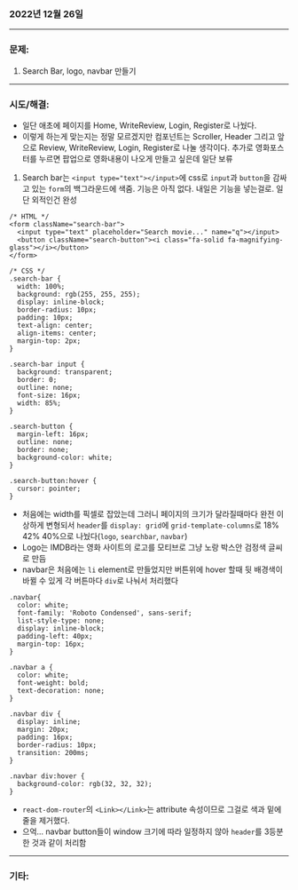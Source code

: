 ### 2022년 12월 26일

---

### **문제:**
1. Search Bar, logo, navbar 만들기

---

### **시도/해결:**
- 일단 애초에 페이지를 Home, WriteReview, Login, Register로 나눴다.
- 이렇게 하는게 맞는지는 정말 모르겠지만 컴포넌트는 Scroller, Header 그리고 앞으로 Review, WriteReview, Login, Register로 나눌 생각이다. 추가로 영화포스터를 누르면 팝업으로 영화내용이 나오게 만들고 싶은데 일단 보류
1. Search bar는 `<input type="text"></input>`에 css로 `input`과 `button`을 감싸고 있는 `form`의 백그라운드에 색줌. 기능은 아직 없다. 내일은 기능을 넣는걸로. 일단 외적인건 완성
```
/* HTML */
<form className="search-bar">
  <input type="text" placeholder="Search movie..." name="q"></input>
  <button className="search-button"><i class="fa-solid fa-magnifying-glass"></i></button>
</form>

/* CSS */
.search-bar {
  width: 100%;
  background: rgb(255, 255, 255);
  display: inline-block;
  border-radius: 10px;
  padding: 10px;
  text-align: center;
  align-items: center;
  margin-top: 2px;
}

.search-bar input {
  background: transparent;
  border: 0;
  outline: none;
  font-size: 16px;
  width: 85%;
}

.search-button {
  margin-left: 16px;
  outline: none;
  border: none;
  background-color: white;
}

.search-button:hover {
  cursor: pointer;
}
```
- 처음에는 width를 픽셀로 잡았는데 그러니 페이지의 크기가 달라질때마다 완전 이상하게 변형되서 `header`를 `display: grid`에 `grid-template-columns`로 18% 42% 40%으로 나눴다(`logo`, `searchbar`, `navbar`)
- Logo는 IMDB라는 영화 사이트의 로고를 모티브로 그냥 노랑 박스안 검정색 글씨로 만듬
- navbar은 처음에는 `li` element로 만들었지만 버튼위에 hover 할때 뒷 배경색이 바뀔 수 있게 각 버튼마다 `div`로 나눠서 처리했다
```
.navbar{
  color: white;
  font-family: 'Roboto Condensed', sans-serif;
  list-style-type: none;
  display: inline-block;
  padding-left: 40px;
  margin-top: 16px;
}

.navbar a {
  color: white;
  font-weight: bold;
  text-decoration: none;
}

.navbar div {
  display: inline;
  margin: 20px;
  padding: 16px;
  border-radius: 10px;
  transition: 200ms;
}

.navbar div:hover {
  background-color: rgb(32, 32, 32);
}
```
- `react-dom-router`의 `<Link></Link>`는 attribute 속성이므로 그걸로 색과 밑에 줄을 제거했다.
- 으억... navbar button들이 window 크기에 따라 일정하지 않아 `header`를 3등분한 것과 같이 처리함

---

### **기타:**